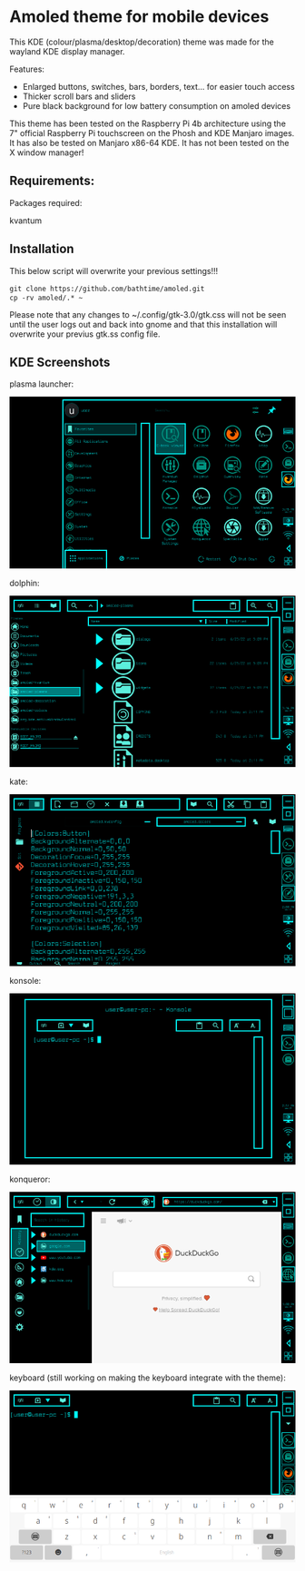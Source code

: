 # Amoled theme for mobile devices

This KDE (colour/plasma/desktop/decoration) theme was made for the wayland KDE display manager.

Features:
- Enlarged buttons, switches, bars, borders, text... for easier touch access
- Thicker scroll bars and sliders
- Pure black background for low battery consumption on amoled devices

This theme has been tested on the Raspberry Pi 4b architecture using the 7" official Raspberry Pi touchscreen on the Phosh and KDE Manjaro images. It has also be tested on Manjaro x86-64 KDE. It has not been tested on the X window manager!


## Requirements:

Packages required:

kvantum

## Installation

This below script will overwrite your previous settings!!!

```
git clone https://github.com/bathtime/amoled.git
cp -rv amoled/.* ~
```

Please note that any changes to ~/.config/gtk-3.0/gtk.css will not be seen until the user logs out and back into gnome and that this installation will overwrite your previus gtk.ss config file.


## KDE Screenshots
 
plasma launcher:

![launcher](/screenshots/launcher.png)

dolphin:

![dolphin](/screenshots/dolphin.png)

kate:

![kate](/screenshots/kate.png)

konsole:

![konsole](/screenshots/konsole.png)
 
konqueror:

![konqueror](/screenshots/konqueror.png)

keyboard (still working on making the keyboard integrate with the theme):

![keyboard](/screenshots/keyboard.png)
